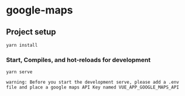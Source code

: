 # google-maps

## Project setup
```
yarn install
```

### Start, Compiles, and hot-reloads for development
```
yarn serve

warning: Before you start the development serve, please add a .env file and place a google maps API Key named VUE_APP_GOOGLE_MAPS_API
```
